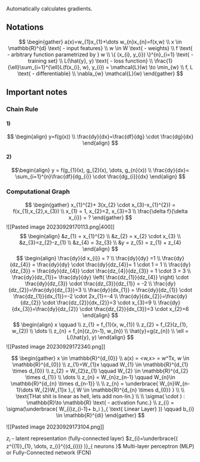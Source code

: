 Automatically calculates gradients.

## Notations
$$
\begin{gather}
a(x)=w_{1}x_{1}+\dots w_{n}x_{n}=f(x,w) \\
x \in \mathbb{R}^{d} \text{ - input features} \\
w \in W \text{ - weights} \\
f \text{ - arbitrary function parametrized by } w \\
\{ (x_{i}, y_{i}) \}^{n}_{i=1} \text{ - training set} \\
L(\hat{y}, y) \text{ - loss function} \\
\frac{1}{\ell}\sum_{i=1}^{\ell}L(f(x_{i}, w), y_{i}) = \mathcal{L}(w) \to \min_{w} \\
f, L \text{ - differentiable} \\
\nabla_{w} \mathcal{L}(w)
\end{gather}
$$
## Important notes
### Chain Rule
#### 1)
$$
\begin{align}
y=f(g(x)) \\
\frac{dy}{dx}=\frac{df}{dg} \cdot \frac{dg}{dx}
\end{align}
$$
#### 2) 
$$\begin{align}
y = f(g_{1}(x), g_{2}(x), \dots, g_{n}(x)) \\
\frac{dy}{dx}= \sum_{i=1}^{n}\frac{df}{dg_{i}} \cdot \frac{dg_{i}}{dx}
\end{align}
$$
### Computational Graph
$$
\begin{gather}
x_{1}^{2}+ 3(x_{2} \cdot x_{3}-x_{1}^{2}) = f(x_{1},x_{2},x_{3}) \\
x_{1} = 1, x_{2}=2, x_{3}=3 \\
\frac{\delta f}{\delta x_{i}} = ?
\end{gather}
$$
![[Pasted image 20230929170113.png|400]]
$$
\begin{align}
&z_{1} = x_{1}^{2} \\
&z_{2} = x_{2} \cdot x_{3} \\
&z_{3}=z_{2}-z_{1} \\ 
&z_{4} = 3z_{3} \\
&y = z_{5} = z_{1} + z_{4}
\end{align}
$$
$$
\begin{align} 
\frac{dy}{d x_{i}} = ? \\
\frac{dy}{dy} =1 \\
\frac{dy}{dz_{4}} = \frac{dy}{dy} \cdot \frac{dy}{dz_{4}}= 1 \cdot 1 = 1 \\
\frac{dy}{dz_{3}} = \frac{dy}{dz_{4}} \cdot \frac{dz_{4}}{dz_{3}} = 1 \cdot  3 = 3  \\
\frac{dy}{dz_{1}}= \frac{dy}{dy} \left(  \frac{dz_{1}}{dz_{4}} \right)  \cdot \frac{dy}{dz_{3}} \cdot \frac{dz_{3}}{dz_{1}} = -2 \\
\frac{dy}{dz_{2}}=\frac{dy}{dz_{3}}=3 \\
\frac{dy}{dx_{1}} = \frac{dy}{dz_{1}} \cdot \frac{dz_{1}}{dx_{1}}=-2  \cdot  2x_{1}=-4 \\
\frac{dy}{dx_{2}}=\frac{dy}{dz_{2}} \cdot \frac{dz_{2}}{dx_{2}}=3 \cdot x_{3}=9 \\
\frac{dy}{dx_{3}}=\frac{dy}{dz_{2}} \cdot \frac{dz_{2}}{dx_{3}}=3 \cdot x_{2}=6
\end{align}
$$
$$
\begin{align}
x \qquad  \\
z_{1} = f_{1}(x, w_{1}) \\
z_{2} = f_{2}(z_{1}, w_{2}) \\
\dots \\
z_{n} = f_{n}(z_{n-1}, w_{n}) \\
\hat{y}=g(z_{n})  \\
\ell = L(\hat{y}, y)
\end{align}
$$
![[Pasted image 20230929172340.png]]


$$
\begin{gather}
x \in \mathbb{R}^{d_{0}}  \\
a(x) = <w,x> = w^Tx, w \in \mathbb{R}^{d_{0}} \\
z_{1}=W_{1}x \qquad W_{1} \in \mathbb{R}^{d_{1} \times d_{0}} \\
z_{2} = W_{2}z_{1} \qquad W_{2} \in \mathbb{R}^{d_{2} \times d_{1}} \\
\dots \\
z_{n} = W_{n}z_{n-1} \qquad W_{n}\in \mathbb{R}^{d_{n} \times d_{n-1}} \\ \\
z_{n} = \underbrace{ W_{n}W_{n-1}\dots W_{2}W_{1}x }_{ W \in \mathbb{R}^{d_{n} \times d_{0}} } \\ \\
\text{THat shit is linear as hell, lets add non-lin.} \\ \\
\sigma( \cdot ) : \mathbb{R}\to \mathbb{R} \text{ - activation func.} \\
z_{i} = \sigma(\underbrace{ W_{i}z_{i-1}+ b_i }_{ \text{ Linear Layer} }) \qquad b_{i} \in \mathbb{R}^{di}
\end{gather}
$$

![[Pasted image 20230929173104.png]]

$z_{i} \text{ - latent representation (fully-connected layer)}$
$z_{i}=\underbrace{( z^{(1)}_{1}, \dots, z_{i}^{(d_{i})} )}_{ neurons }$  Multi-layer perceptron (MLP) or Fully-Connected network (FCN)




